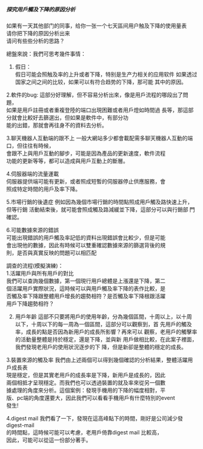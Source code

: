 ##### 探究用戶觸及下降的原因分析

如果有一天其他部门的同事，给你一张一个七天區间用户触及下降的使用量表      
请你把下降的原因分析出来       
请问有些些分析的思路？  

總盤來說：我們可思考幾件事情：   
1. 假日：   
假日可能会照触及率的上升或者下降，特别是生产力相关的应用软件
如果透过国家之间之间的比较，如果可以有符合趋势的下降，那可能
其中的原因。

2.軟件的bug:
這部分好理解，但不容易分析出來，像是用戶流程的哪段出了問題，   
如果是用戶註冊或者重複登陸的端口出現困難或者用戶燈如時間過
長等，那這部分就會比較好去篩選出，但如果是軟件中，有部分功  
能的出錯，那就會再往身不的資料去分析。  

3.聊天機器人互動端的跟不上
一般大網站多少都會載配需多聊天機器人互動的端口，但往往有時候，  
會跟不上與用戶互動的腳步，可能是因為產品的更新速度，軟件流程  
功能的更新等等，都可以造成與用戶互動上的斷層。  

4.伺服器端的流量運載   
伺服器提供端可能有更新，或者照成短暫的伺服器停止供應服務，會   
照成特定時間的用戶及率下降。   

5.市場行銷的後遺症
例如因為幾個市場行銷的時間點照成用戶觸及路快速上升，但等行銷
活動結束後，就可能會照成觸及路減緩並下降，這部分可以與行銷部
門確認。

6.可能數據來源的錯誤   
可能出現錯誤的用戶觸及率記低的資料出現錯誤會比較少，但是可能  
會出現他的數據，因此有時候可以雙重確認數據來源的篩選背後的規   
則，是否與真實反映的問題可以相匹配  

調查的流程(模擬演練)：  
1.活躍用戶與所有用戶的對比  
我們可以查詢幾個數據，第一個現行用戶總體是上漲還是下降，第二  
個活躍用戶實際狀況，這時候可以與用戶觸及率下降的表作比較，是  
否觸及率下降跟整體用戶增長的趨勢相符？是否觸及率下降根跟活躍  
用戶下降趨勢相符？  

2. 用戶年齡
這部不只要將用戶的使用年齡，分為幾個區間，十周以上，以十周
以下，十周以下的每一周為一個區間，這部分可以觀察到，首
先用戶的觸及率，成長的點是否因為新用戶的成長所影響？再來可以
觀察，老用戶的觸擊率的活動量整體是持於穩定，還是下降，並與新
用戶做相比較，在此案子裡面，我們發現老用戶的使用狀況逐步的下
降，但是新卻是整體的穩定的成長。

3.裝置來源的觸及率
我們由上述兩個可以得到幾個確認的分析結果，整體活躍用戶成長表  
現是穩定，但是其實老用戶的成長率是下降，新用戶是成長的，因此  
兩個相抵才呈現穩定。而我們也可以透過裝置的就及率來從另一個數  
據處理的角度來分析。這個案例：發現手機用的下降的幅度相對，平  
版、pc端的角度還要大，因此我們可以看看手機用戶有什麼特別的event  
發生!

4.digest mail 
我們看了一下，發現在這高峰點下的時間，剛好是公司減少發digest-mail  
的時間點，這時候可能可以考慮，老用戶倚靠digest mail 比較高，  
因此，可能可以從這一份部分著手。  








